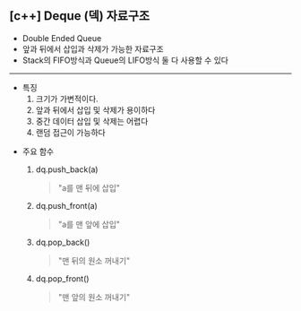 ## [c++] Deque (덱) 자료구조

- Double Ended Queue
- 앞과 뒤에서 삽입과 삭제가 가능한 자료구조
- Stack의 FIFO방식과 Queue의 LIFO방식 둘 다 사용할 수 있다

------

* 특징
  1. 크기가 가변적이다.
  2. 앞과 뒤에서 삽입 및 삭제가 용이하다
  3. 중간 데이터 삽입 및 삭제는 어렵다
  4. 랜덤 접근이 가능하다



- 주요 함수

  1. dq.push_back(a) 

     > "a를 맨 뒤에 삽입"

  2. dq.push_front(a)

     > "a를 맨 앞에 삽입"

  3. dq.pop_back()

     > "맨 뒤의 원소 꺼내기"

  4. dq.pop_front()

     > "맨 앞의 원소 꺼내기"